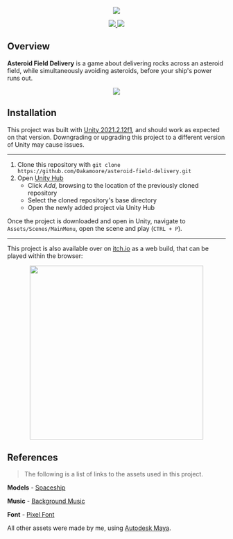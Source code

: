 
<p align="center">
  <img src="https://github.com/user-attachments/assets/494e0c6b-7e89-4f2a-937f-a56269e9639e" />
</p>


<p align="center">
  <a href="https://github.com/Oakamoore/asteroid-field-delivery/blob/main/LICENSE">
	 <img src="https://img.shields.io/badge/License-MIT-green"/>
  </a>
  <a href="https://unity.com/releases/editor/whats-new/2021.2.12#installs">
	<img src="https://img.shields.io/badge/Unity-2021.2.12f1-57b9d3.svg?style=flat&logo=unity&color=orange"/>
  </a>
</p>

## Overview

**Asteroid Field Delivery** is a game about delivering rocks across an asteroid field, while simultaneously avoiding asteroids, before your ship's power runs out. 

<div align="center">
	<img src="https://github.com/user-attachments/assets/c7670138-73e7-4ee0-813c-149f6e2d898b">
</div>

## Installation

This project was built with [Unity 2021.2.12f1](https://unity.com/releases/editor/whats-new/2021.2.12#installs), and should work as expected on that version. Downgrading or upgrading this project to a different version of Unity may cause issues.

***

1. Clone this repository with `git clone https://github.com/Oakamoore/asteroid-field-delivery.git` 
2. Open [Unity Hub](https://unity.com/unity-hub)  
	- Click *Add*, browsing to the location of the previously cloned repository
	- Select the cloned repository's base directory
	- Open the newly added project via Unity Hub
	
Once the project is downloaded and open in Unity, navigate to `Assets/Scenes/MainMenu`, open the scene and play (`CTRL + P`).

***

This project is also available over on [itch.io](https://itch.io/) as a web build, that can be played within the browser:

<div align="center">
	<a href="https://oakamoore.itch.io/asteroid-field-delivery">
		 <img src="https://github.com/user-attachments/assets/de3569e0-edd8-4caa-93b4-44b4dc6eb383" width="400px"/>
	</a>
</div>

## References

> The following is a list of links to the assets used in this project.

**Models** - [Spaceship](https://www.cgtrader.com/free-3d-models/aircraft/other/low-poly-rocket-with-launch-pad)

**Music** - [Background Music](https://freesound.org/people/ispeakwaves/sounds/439864/)

**Font** - [Pixel Font](https://assetstore.unity.com/packages/2d/fonts/pixel-font-tripfive-64734)

All other assets were made by me, using [Autodesk Maya](https://www.autodesk.com/uk/products/maya/overview?term=1-YEAR&tab=subscription).
